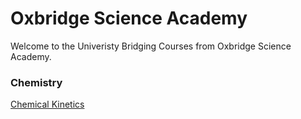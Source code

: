 # Oxbridge Science Academy

Welcome to the Univeristy Bridging Courses from Oxbridge Science Academy.

### Chemistry
[Chemical Kinetics](./Chemical_kinetics/contents.md)
